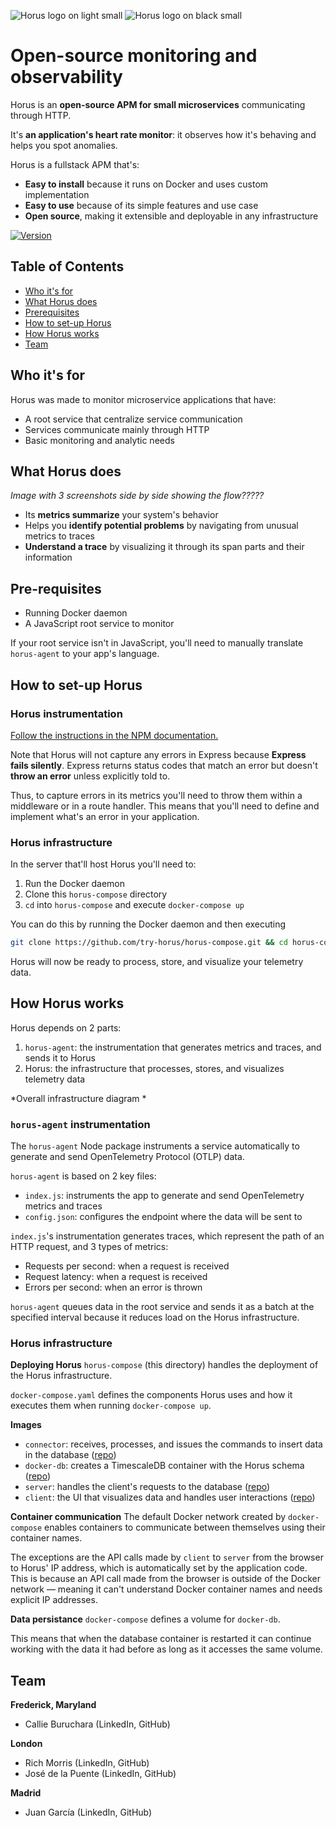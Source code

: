 ![Horus logo on light small](https://i.ibb.co/2gWkrRh/SMALL-horus-logo-color.png#gh-light-mode-only)
![Horus logo on black small](https://i.ibb.co/02Fxkjm/SMALL-horus-logo-color-on-dark.png#gh-dark-mode-only)

# Open-source monitoring and observability

Horus is an **open-source APM for small microservices** communicating through HTTP.

It's **an application's heart rate monitor**: it observes how it's behaving and helps you spot anomalies.

Horus is a fullstack APM that's:
- **Easy to install** because it runs on Docker and uses custom implementation
- **Easy to use** because of its simple features and use case
- **Open source**, making it extensible and deployable in any infrastructure

[![Version](https://img.shields.io/badge/npm-1.1.0-green)](https://www.npmjs.com/package/horus-agent)

## Table of Contents
- [Who it's for](#who-it's-for)
- [What Horus does](#what-horus-does)
- [Prerequisites](#prerequisites)
- [How to set-up Horus](#how-to-set-up-horus)
- [How Horus works](#how-horus-works)
- [Team](#team)

## Who it's for

Horus was made to monitor microservice applications that have:

- A root service that centralize service communication
- Services communicate mainly through HTTP
- Basic monitoring and analytic needs

## What Horus does

*Image with 3 screenshots side by side showing the flow?????*

- Its **metrics summarize** your system's behavior
- Helps you **identify potential problems** by navigating from unusual metrics to traces
- **Understand a trace** by visualizing it through its span parts and their information

## Pre-requisites

- Running Docker daemon
- A JavaScript root service to monitor

If your root service isn't in JavaScript, you'll need to manually translate `horus-agent` to your app's language.

## How to set-up Horus

### Horus instrumentation

[Follow the instructions in the NPM documentation.](https://www.npmjs.com/package/horus-agent)

Note that Horus will not capture any errors in Express because **Express fails silently**. Express returns status codes that match an error but doesn't **throw an error** unless explicitly told to.

Thus, to capture errors in its metrics you'll need to throw them within a middleware or in a route handler. This means that you'll need to define and implement what's an error in your application.

### Horus infrastructure
In the server that'll host Horus you'll need to:

1. Run the Docker daemon
2. Clone this `horus-compose` directory
3. `cd` into `horus-compose` and execute `docker-compose up`

You can do this by running the Docker daemon and then executing

```bash
git clone https://github.com/try-horus/horus-compose.git && cd horus-compose && docker-compose up
```

Horus will now be ready to process, store, and visualize your telemetry data.

## How Horus works

Horus depends on 2 parts:
1. `horus-agent`: the instrumentation that generates metrics and traces, and sends it to Horus
2. Horus: the infrastructure that processes, stores, and visualizes telemetry data

*Overall infrastructure diagram	*

### `horus-agent` instrumentation

The `horus-agent` Node package instruments a service automatically to generate and send OpenTelemetry Protocol (OTLP) data.

`horus-agent` is based on 2 key files:
- `index.js`: instruments the app to generate and send OpenTelemetry metrics and traces
- `config.json`: configures the endpoint where the data will be sent to

`index.js`'s instrumentation generates traces, which represent the path of an HTTP request, and 3 types of metrics:
- Requests per second: when a request is received
- Request latency: when a request is received
- Errors per second: when an error is thrown

`horus-agent` queues data in the root service and sends it as a batch at the specified interval because it reduces load on the Horus infrastructure. 

### Horus infrastructure

**Deploying Horus**
`horus-compose` (this directory) handles the deployment of the Horus infrastructure.

`docker-compose.yaml` defines the components Horus uses and how it executes them when running `docker-compose up`. 

**Images**
- `connector`: receives, processes, and issues the commands to insert data in the database ([repo](https://github.com/try-horus/horus-db))
- `docker-db`: creates a TimescaleDB container with the Horus schema ([repo](https://github.com/try-horus/db-docker/tree/master))
- `server`: handles the client's requests to the database ([repo](https://github.com/try-horus/horus-ui/tree/main/server))
-  `client`: the UI that visualizes data and handles user interactions ([repo](https://github.com/try-horus/horus-ui/tree/main/client))

**Container communication**
The default Docker network created by `docker-compose` enables containers to communicate between themselves using their container names.

The exceptions are the API calls made by `client` to `server` from the browser to Horus' IP address, which is automatically set by the application code. This is because an API call made from the browser is outside of the Docker network — meaning it can't understand Docker container names and needs explicit IP addresses.

**Data persistance**
`docker-compose` defines a volume for `docker-db`.

This means that when the database container is restarted it can continue working with the data it had before as long as it accesses the same volume.

## Team

**Frederick, Maryland**
- Callie Buruchara (LinkedIn, GitHub)

**London**
- Rich Morris (LinkedIn, GitHub)
- José de la Puente (LinkedIn, GitHub)

**Madrid**
- Juan García (LinkedIn, GitHub)
